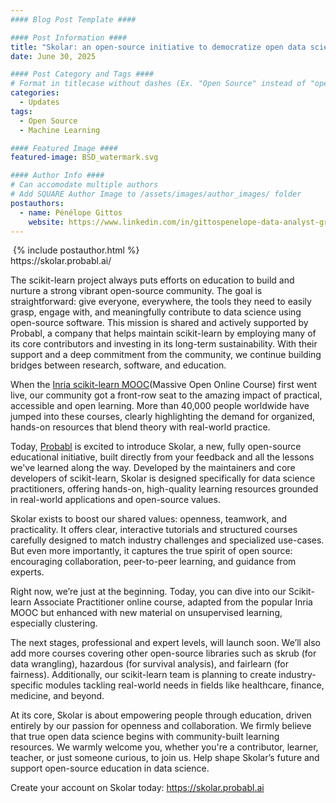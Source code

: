 ```yaml
---
#### Blog Post Template ####

#### Post Information ####
title: "Skolar: an open-source initiative to democratize open data science"
date: June 30, 2025

#### Post Category and Tags ####
# Format in titlecase without dashes (Ex. "Open Source" instead of "open-source")
categories:
  - Updates
tags:
  - Open Source
  - Machine Learning

#### Featured Image ####
featured-image: BSD_watermark.svg

#### Author Info ####
# Can accomodate multiple authors
# Add SQUARE Author Image to /assets/images/author_images/ folder
postauthors:
  - name: Pénélope Gittos
    website: https://www.linkedin.com/in/gittospenelope-data-analyst-growth-bilingual/
---
```

<div>
  <img src="/assets/images/posts_images/{{ page.featured-image }}" alt="">
  {% include postauthor.html %}
</div>
https://skolar.probabl.ai/

The scikit-learn project always puts efforts on education to build and nurture a strong vibrant open-source community. The goal is straightforward: give everyone, everywhere, the tools they need to easily grasp, engage with, and meaningfully contribute to data science using open-source software. This mission is shared and actively supported by Probabl, a company that helps maintain scikit-learn by employing many of its core contributors and investing in its long-term sustainability. With their support and a deep commitment from the community, we continue building bridges between research, software, and education.

When the [Inria scikit-learn MOOC](https://inria.github.io/scikit-learn-mooc/)(Massive Open Online Course) first went live, our community got a front-row seat to the amazing impact of practical, accessible and open learning. More than 40,000 people worldwide have jumped into these courses, clearly highlighting the demand for organized, hands-on resources that blend theory with real-world practice.

Today, [Probabl](https://probabl.ai/) is excited to introduce Skolar, a new, fully open-source educational initiative, built directly from your feedback and all the lessons we've learned along the way. Developed by the maintainers and core developers of scikit-learn, Skolar is designed specifically for data science practitioners, offering hands-on, high-quality learning resources grounded in real-world applications and open-source values.

Skolar exists to boost our shared values: openness, teamwork, and practicality. It offers clear, interactive tutorials and structured courses carefully designed to match industry challenges and specialized use-cases. But even more importantly, it captures the true spirit of open source: encouraging collaboration, peer-to-peer learning, and guidance from experts.

Right now, we’re just at the beginning. Today, you can dive into our Scikit-learn Associate Practitioner online course, adapted from the popular Inria MOOC but enhanced with new material on unsupervised learning, especially clustering.

The next stages, professional and expert levels, will launch soon. We’ll also add more courses covering other open-source libraries such as skrub (for data wrangling), hazardous (for survival analysis), and fairlearn (for fairness). Additionally, our scikit-learn team is planning to create  industry-specific modules tackling real-world needs in fields like healthcare, finance, medicine, and beyond.

At its core, Skolar is about empowering people through education, driven entirely by our passion for openness and collaboration. We firmly believe that true open data science begins with community-built learning resources.
We warmly welcome you, whether you're a contributor, learner, teacher, or just someone curious, to join us. Help shape Skolar’s future and support open-source education in data science.

Create your account on Skolar today: https://skolar.probabl.ai
